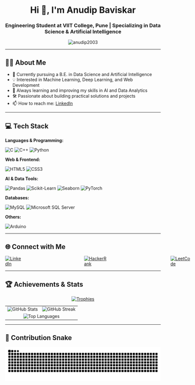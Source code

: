 <h1 align="center">Hi 👋, I'm Anudip Baviskar</h1>
<h3 align="center">Engineering Student at VIIT College, Pune | Specializing in Data Science & Artificial Intelligence</h3>

<p align="center">
  <img src="https://komarev.com/ghpvc/?username=anudip2003&label=Profile%20views&color=0e75b6&style=flat" alt="anudip2003" />
</p>

---

## 👨‍🎓 About Me

- 🧠 Currently pursuing a B.E. in Data Science and Artificial Intelligence  
- 💡 Interested in Machine Learning, Deep Learning, and Web Development  
- 🌱 Always learning and improving my skills in AI and Data Analytics  
- 🛠️ Passionate about building practical solutions and projects  
- 📫 How to reach me: [LinkedIn](https://linkedin.com/in/anudip%20baviskar)

---

## 💻 Tech Stack

**Languages & Programming:**

![C](https://img.shields.io/badge/C-00599C?style=for-the-badge&logo=c&logoColor=white)
![C++](https://img.shields.io/badge/C++-00599C?style=for-the-badge&logo=c%2B%2B&logoColor=white)
![Python](https://img.shields.io/badge/python-%2314354C.svg?style=for-the-badge&logo=python&logoColor=white)

**Web & Frontend:**

![HTML5](https://img.shields.io/badge/html5-%23E34F26.svg?style=for-the-badge&logo=html5&logoColor=white)
![CSS3](https://img.shields.io/badge/css3-%231572B6.svg?style=for-the-badge&logo=css3&logoColor=white)

**AI & Data Tools:**

![Pandas](https://img.shields.io/badge/pandas-%23150458.svg?style=for-the-badge&logo=pandas&logoColor=white)
![Scikit-Learn](https://img.shields.io/badge/scikit--learn-F7931E?style=for-the-badge&logo=scikit-learn&logoColor=white)
![Seaborn](https://img.shields.io/badge/Seaborn-76B900?style=for-the-badge&logo=seaborn&logoColor=white)
![PyTorch](https://img.shields.io/badge/pytorch-%23EE4C2C.svg?style=for-the-badge&logo=pytorch&logoColor=white)

**Databases:**

![MySQL](https://img.shields.io/badge/mysql-%2300f.svg?style=for-the-badge&logo=mysql&logoColor=white)
![Microsoft SQL Server](https://img.shields.io/badge/Microsoft%20SQL%20Server-CC2927?style=for-the-badge&logo=microsoft%20sql%20server&logoColor=white)

**Others:**

![Arduino](https://img.shields.io/badge/Arduino-00979D?style=for-the-badge&logo=arduino&logoColor=white)

---

## 🌐 Connect with Me

<p align="left" style="display: flex; align-items: center; justify-content: flex-start; gap: 200px; width: 100%;">
  <a href="https://linkedin.com/in/anudip%20baviskar" target="_blank">
    <img src="https://raw.githubusercontent.com/rahuldkjain/github-profile-readme-generator/master/src/images/icons/Social/linked-in-alt.svg" alt="LinkedIn" width="30" height="30" />
  </a>
  <a href="https://www.hackerrank.com/anudip%20baviskar" target="_blank">
    <img src="https://raw.githubusercontent.com/rahuldkjain/github-profile-readme-generator/master/src/images/icons/Social/hackerrank.svg" alt="HackerRank" width="30" height="30" />
  </a>
  <a href="https://www.leetcode.com/anudip22kar" target="_blank">
    <img src="https://raw.githubusercontent.com/rahuldkjain/github-profile-readme-generator/master/src/images/icons/Social/leet-code.svg" alt="LeetCode" width="30" height="30" />
  </a>
  <a href="https://auth.geeksforgeeks.org/user/anudip22ttk5" target="_blank">
    <img src="https://raw.githubusercontent.com/rahuldkjain/github-profile-readme-generator/master/src/images/icons/Social/geeks-for-geeks.svg" alt="GFG" width="30" height="30" />
  </a>
</p>




---

## 🏆 Achievements & Stats

<p align="center">
  <a href="https://github.com/ryo-ma/github-profile-trophy">
    <img src="https://github-profile-trophy.vercel.app/?username=anudip2003&theme=darkhub" alt="Trophies" />
  </a>
</p>

<table align="center">
  <tr>
    <td align="center">
      <img src="https://github-readme-stats.vercel.app/api?username=anudip2003&show_icons=true&theme=dark" alt="GitHub Stats" />
    </td>
    <td align="center">
      <img src="https://streak-stats.demolab.com?user=anudip2003&theme=dark" alt="GitHub Streak" />
    </td>
  </tr>
  <tr>
    <td colspan="2" align="center">
      <img src="https://github-readme-stats.vercel.app/api/top-langs?username=anudip2003&layout=compact&theme=dark" alt="Top Languages" />
    </td>
  </tr>
</table>

---

## 🐍 Contribution Snake
![Snake animation](https://raw.githubusercontent.com/Anudip2003/Anudip2003/output/snake.svg)
